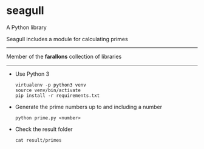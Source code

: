 # seagull

A Python library

Seagull includes a module for calculating primes

---

Member of the **farallons** collection of libraries

---

- Use Python 3

      virtualenv -p python3 venv
      source venv/bin/activate
      pip install -r requirements.txt
    
- Generate the prime numbers up to and including a number       

      python prime.py <number>
    
- Check the result folder

      cat result/primes


